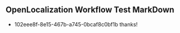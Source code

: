 ## OpenLocalization Workflow Test MarkDown
* 102eee8f-8e15-467b-a745-0bcaf8c0bf1b thanks!

<!--HONumber=Sep16_HO1-->


